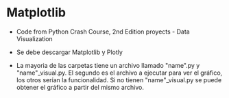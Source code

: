 # Matplotlib


- Code from Python Crash Course, 2nd Edition proyects - Data Visualization

- Se debe descargar Matplotlib y Plotly

- La mayoria de las carpetas tiene un archivo llamado "name".py y "name"_visual.py.
El segundo es el archivo a ejecutar para ver el gráfico, los otros serían la funcionalidad. Si no tienen "name"_visual.py se puede obtener el gráfico a partir del mismo archivo.
